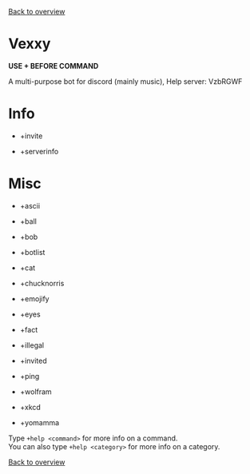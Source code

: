 [Back to overview](/README.md)

# Vexxy

**USE + BEFORE COMMAND**

A multi-purpose bot for discord (mainly music), Help server: VzbRGWF

# Info

- +invite  

- +serverinfo  

# Misc

- +ascii  

- +ball  

- +bob  

- +botlist  

- +cat  

- +chucknorris  

- +emojify  

- +eyes  

- +fact  

- +illegal  

- +invited  

- +ping  

- +wolfram  

- +xkcd  

- +yomamma  

Type `+help <command>` for more info on a command.  
You can also type `+help <category>` for more info on a category.

[Back to overview](/README.md)
